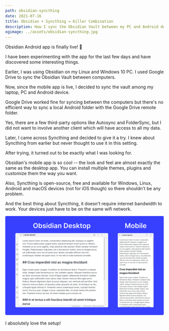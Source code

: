 ```yaml
---
path: obsidian-syncthing
date: 2021-07-16
title: Obsidian + Syncthing = Killer Combination
description: How I sync the Obsidian Vault between my PC and Android device using Syncthing.
ogimage: ../assets/obsidian-syncthing.jpg
---
```


Obsidian Android app is finally live! 🔴

I have been experimenting with the app for the last few days and have discovered some interesting things.

Earlier, I was using Obsidian on my Linux and Windows 10 PC. I used Google Drive to sync the Obsidian Vault between computers.

Now, since the mobile app is live, I decided to sync the vault among my laptop, PC and Android device.

Google Drive worked fine for syncing between the computers but there's no efficient way to sync a local Android folder with the Google Drive remote folder.

Yes, there are a few third-party options like Autosync and FolderSync, but I did not want to involve another client which will have access to all my data.

Later, I came across Syncthing and decided to give it a try. I knew about Syncthing from earlier but never thought to use it in this setting.

After trying, it turned out to be exactly what I was looking for.

Obsidian's mobile app is so cool -- the look and feel are almost exactly the same as the desktop app. You can install multiple themes, plugins and customize them the way you want.

Also, Syncthing is open-source, free and available for Windows, Linux, Android and macOS devices (not for iOS though) so there shouldn't be any problem.

And the best thing about Syncthing, it doesn't require internet bandwidth to work. Your devices just have to be on the same wifi network.

![Obsidian Valut Sync using Syncthing between PC and Android devices](../assets/obsidian-computer-mobile-sync.jpg)

I absolutely love the setup!